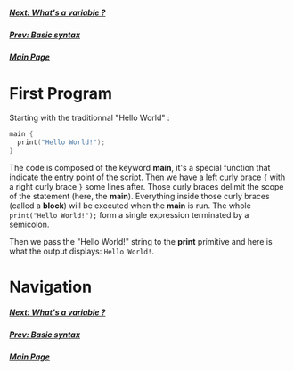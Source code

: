 ##### [Next: What's a variable ?](variable.md)
##### [Prev: Basic syntax](syntax.md)
##### [Main Page](index.md)

# First Program

Starting with the traditionnal "Hello World" :
```cpp
main {
  print("Hello World!");
}
```
The code is composed of the keyword **main**, it's a special function that indicate the entry point of the script.
Then we have a left curly brace `{` with a right curly brace `}` some lines after.
Those curly braces delimit the scope of the statement (here, the **main**).
Everything inside those curly braces (called a **block**) will be executed when the **main** is run.
The whole `print("Hello World!");` form a single expression terminated by a semicolon.

Then we pass the "Hello World!" string to the **print** primitive and here is what the output displays: `Hello World!`.


# Navigation

##### [Next: What's a variable ?](variable.md)
##### [Prev: Basic syntax](syntax.md)
##### [Main Page](index.md)
